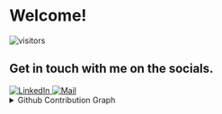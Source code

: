 <h1>Welcome! <a href="https://github.com/Roger-Mapoga"></a></h1>

![visitors](https://visitor-badge.laobi.icu/badge?page_id=Roger-Mapoga)

<h2>Get in touch with me on the socials.</h2>
<a href="https://www.linkedin.com/in/lehlogonolo-roger-mapoga/">
  <img alt="LinkedIn" src="https://img.shields.io/badge/linkedin%20-%230077B5.svg?&style=for-the-badge&logo=linkedin&logoColor=white"/>
</a>
<a href="mailto:lehlogonolo.roger@gmail.com">
  <img alt="Mail" src="https://img.shields.io/badge/Gmail-D14836?style=for-the-badge&logo=gmail&logoColor=white"/>
</a>

<details>
  <summary>
    <a>Github Contribution Graph</a>
  </summary>
  <a href="https://github.com/ashutosh00710/github-readme-activity-graph"><img src="https://github-readme-activity-graph.vercel.app/graph?username=Roger-Mapoga&custom_title=My%20Contribution%20Graph&theme=react-dark&area=true"/></a>
  <!-- &line=dd58c1&color=dd58c1 -->
</details>